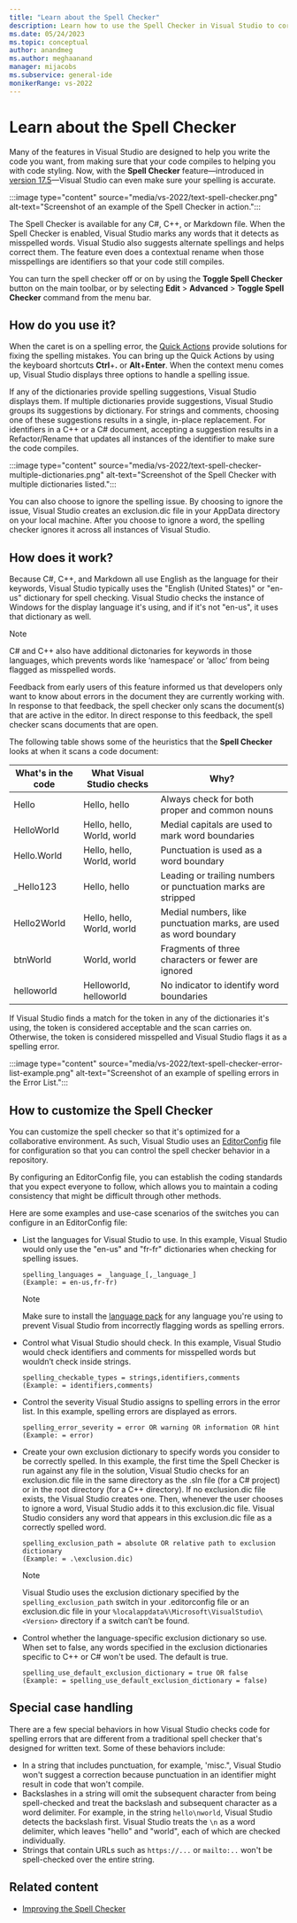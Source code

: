```yaml
---
title: "Learn about the Spell Checker"
description: Learn how to use the Spell Checker in Visual Studio to correct misspelled words in multiple languages and to customize it to share with your dev team.
ms.date: 05/24/2023
ms.topic: conceptual
author: anandmeg
ms.author: meghaanand
manager: mijacobs
ms.subservice: general-ide
monikerRange: vs-2022
---
```

# Learn about the Spell Checker

Many of the features in Visual Studio are designed to help you write the code you want, from making sure that your code compiles to helping you with code styling. Now, with the **Spell Checker** feature&mdash;introduced in [version 17.5](/visualstudio/releases/2022/release-notes-v17.5)&mdash;Visual Studio can even make sure your spelling is accurate.

:::image type="content" source="media/vs-2022/text-spell-checker.png" alt-text="Screenshot of an example of the Spell Checker in action.":::

The Spell Checker is available for any C#, C++, or Markdown file. When the Spell Checker is enabled, Visual Studio marks any words that it detects as misspelled words. Visual Studio also suggests alternate spellings and helps correct them. The feature even does a contextual rename when those misspellings are identifiers so that your code still compiles.

You can turn the spell checker off or on by using the **Toggle Spell Checker** button on the main toolbar, or by selecting **Edit** > **Advanced** > **Toggle Spell Checker** command from the menu bar.

## How do you use it?

When the caret is on a spelling error, the [Quick Actions](quick-actions.md) provide solutions for fixing the spelling mistakes. You can bring up the Quick Actions by using the keyboard shortcuts **Ctrl**+**.** or **Alt**+**Enter**. When the context menu comes up, Visual Studio displays three options to handle a spelling issue.

If any of the dictionaries provide spelling suggestions, Visual Studio displays them. If multiple dictionaries provide suggestions, Visual Studio groups its suggestions by dictionary. For strings and comments, choosing one of these suggestions results in a single, in-place replacement. For identifiers in a C++ or a C# document, accepting a suggestion results in a Refactor/Rename that updates all instances of the identifier to make sure the code compiles.

:::image type="content" source="media/vs-2022/text-spell-checker-multiple-dictionaries.png" alt-text="Screenshot of the Spell Checker with multiple dictionaries listed.":::

You can also choose to ignore the spelling issue. By choosing to ignore the issue, Visual Studio creates an exclusion.dic file in your AppData directory on your local machine. After you choose to ignore a word, the spelling checker ignores it across all instances of Visual Studio.

## How does it work?

Because C#, C++, and Markdown all use English as the language for their keywords, Visual Studio typically uses the "English (United States)" or "en-us" dictionary for spell checking. Visual Studio checks the instance of Windows for the display language it's using, and if it's not "en-us", it uses that dictionary as well.

> [!NOTE]
> C# and C++ also have additional dictonaries for keywords in those languages, which prevents words like ‘namespace’ or ‘alloc’ from being flagged as misspelled words.

Feedback from early users of this feature informed us that developers only want to know about errors in the document they are currently working with. In response to that feedback, the spell checker only scans the document(s) that are active in the editor. In direct response to this feedback, the spell checker scans documents that are open.

The following table shows some of the heuristics that the **Spell Checker** looks at when it scans a code document:

| What's in the code | What Visual Studio checks | Why? |
|---------|---------|---------|
| Hello | Hello, hello | Always check for both proper and common nouns |
| HelloWorld | Hello, hello, World, world | Medial capitals are used to mark word boundaries |
| Hello.World| Hello, hello, World, world | Punctuation is used as a word boundary |
| _Hello123 | Hello, hello | Leading or trailing numbers or punctuation marks are stripped |
| Hello2World | Hello, hello, World, world | Medial numbers, like punctuation marks, are used as word boundary |
| btnWorld | World, world | Fragments of three characters or fewer are ignored |
| helloworld | Helloworld, helloworld | No indicator to identify word boundaries |

If Visual Studio finds a match for the token in any of the dictionaries it's using, the token is considered acceptable and the scan carries on. Otherwise, the token is considered misspelled and Visual Studio flags it as a spelling error.

:::image type="content" source="media/vs-2022/text-spell-checker-error-list-example.png" alt-text="Screenshot of an example of spelling errors in the Error List.":::

## How to customize the Spell Checker

You can customize the spell checker so that it's optimized for a collaborative environment. As such, Visual Studio uses an [EditorConfig](create-portable-custom-editor-options.md) file for configuration so that you can control the spell checker behavior in a repository.

By configuring an EditorConfig file, you can establish the coding standards that you expect everyone to follow, which allows you to maintain a coding consistency that might be difficult through other methods.

Here are some examples and use-case scenarios of the switches you can configure in an EditorConfig file:

- List the languages for Visual Studio to use. In this example, Visual Studio would only use the "en-us" and "fr-fr" dictionaries when checking for spelling issues.

    ```spelling_languages = _language_[,_language_]```<br>
    ```(Example: = en-us,fr-fr)```

    > [!NOTE]
    > Make sure to install the [language pack](../install/install-visual-studio.md) for any language you're using to prevent Visual Studio from incorrectly flagging words as spelling errors.

- Control what Visual Studio should check. In this example, Visual Studio would check identifiers and comments for misspelled words but wouldn’t check inside strings.

    ```spelling_checkable_types = strings,identifiers,comments```<br>
    ```(Example: = identifiers,comments)```

- Control the severity Visual Studio assigns to spelling errors in the error list. In this example, spelling errors are displayed as errors.

    ```spelling_error_severity = error OR warning OR information OR hint```<br>
    ```(Example: = error)```

- Create your own exclusion dictionary to specify words you consider to be correctly spelled. In this example, the first time the Spell Checker is run against any file in the solution, Visual Studio checks for an exclusion.dic file in the same directory as the .sln file (for a C# project) or in the root directory (for a C++ directory). If no exclusion.dic file exists, the Visual Studio creates one. Then, whenever the user chooses to ignore a word, Visual Studio adds it to this exclusion.dic file. Visual Studio considers any word that appears in this exclusion.dic file as a correctly spelled word.

    ```spelling_exclusion_path = absolute OR relative path to exclusion dictionary```<br>
    ```(Example: = .\exclusion.dic)```

    > [!NOTE]
    > Visual Studio uses the exclusion dictionary specified by the `spelling_exclusion_path` switch in your .editorconfig file or an exclusion.dic file in your `%localappdata%\Microsoft\VisualStudio\<Version>` directory if a switch can’t be found.  

- Control whether the language-specific exclusion dictionary so use. When set to false, any words specified in the exclusion dictionaries specific to C++ or C# won't be used. The default is true.

    ```spelling_use_default_exclusion_dictionary = true OR false```<br> 
    ```(Example: = spelling_use_default_exclusion_dictionary = false)```

## Special case handling

There are a few special behaviors in how Visual Studio checks code for spelling errors that are different from a traditional spell checker that's designed for written text. Some of these behaviors include:

- In a string that includes punctuation, for example, 'misc.", Visual Studio won't suggest a correction because punctuation in an identifier might result in code that won't compile.
- Backslashes in a string will omit the subsequent character from being spell-checked and treat the backslash and subsequent character as a word delimiter. For example, in the string `hello\nworld`, Visual Studio detects the backslash first. Visual Studio treats the `\n` as a word delimiter, which leaves "hello" and "world", each of which are checked individually.
- Strings that contain URLs such as `https://...` or `mailto:..` won't be spell-checked over the entire string.

## Related content

- [Improving the Spell Checker](https://devblogs.microsoft.com/visualstudio/improving-the-spell-checker/)